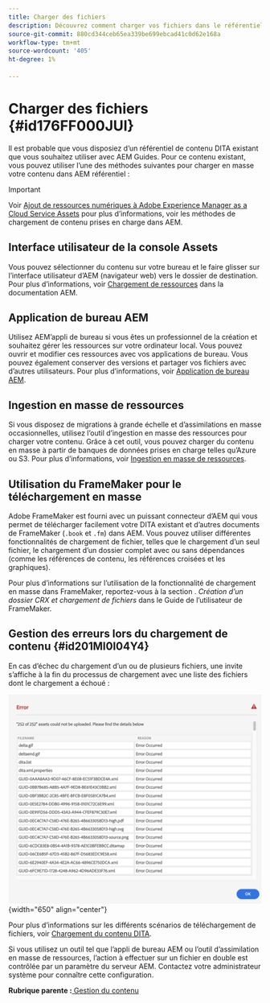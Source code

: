 ```yaml
---
title: Charger des fichiers
description: Découvrez comment charger vos fichiers dans le référentiel AEM et gérer les erreurs. Découvrez l’interface utilisateur de la console de ressources, AEM l’appli de bureau, l’outil d’assimilation en masse de ressources et utilisez le FrameMaker pour le chargement en masse.
source-git-commit: 880cd344ceb65ea339be699ebcad41c0d62e168a
workflow-type: tm+mt
source-wordcount: '405'
ht-degree: 1%

---
```


# Charger des fichiers {#id176FF000JUI}

Il est probable que vous disposiez d’un référentiel de contenu DITA existant que vous souhaitez utiliser avec AEM Guides. Pour ce contenu existant, vous pouvez utiliser l’une des méthodes suivantes pour charger en masse votre contenu dans AEM référentiel :

>[!IMPORTANT]
>
> Voir [Ajout de ressources numériques à Adobe Experience Manager as a Cloud Service Assets](https://experienceleague.adobe.com/docs/experience-manager-cloud-service/assets/manage/add-assets.html) pour plus d’informations, voir les méthodes de chargement de contenu prises en charge dans AEM.

## Interface utilisateur de la console Assets

Vous pouvez sélectionner du contenu sur votre bureau et le faire glisser sur l’interface utilisateur d’AEM \(navigateur web\) vers le dossier de destination. Pour plus d’informations, voir [Chargement de ressources](https://experienceleague.adobe.com/docs/experience-manager-cloud-service/assets/manage/add-assets.html#upload-assets) dans la documentation AEM.

## Application de bureau AEM

Utilisez AEM’appli de bureau si vous êtes un professionnel de la création et souhaitez gérer les ressources sur votre ordinateur local. Vous pouvez ouvrir et modifier ces ressources avec vos applications de bureau. Vous pouvez également conserver des versions et partager vos fichiers avec d’autres utilisateurs. Pour plus d’informations, voir [Application de bureau AEM](https://experienceleague.adobe.com/docs/experience-manager-desktop-app/using/using.html?lang=fr).

## Ingestion en masse de ressources

Si vous disposez de migrations à grande échelle et d’assimilations en masse occasionnelles, utilisez l’outil d’ingestion en masse des ressources pour charger votre contenu. Grâce à cet outil, vous pouvez charger du contenu en masse à partir de banques de données prises en charge telles qu’Azure ou S3. Pour plus d’informations, voir [Ingestion en masse de ressources](https://experienceleague.adobe.com/docs/experience-manager-cloud-service/assets/manage/add-assets.html?lang=en#asset-bulk-ingestor).

## Utilisation du FrameMaker pour le téléchargement en masse

Adobe FrameMaker est fourni avec un puissant connecteur d’AEM qui vous permet de télécharger facilement votre DITA existant et d’autres documents de FrameMaker \(`.book` et `.fm`\) dans AEM. Vous pouvez utiliser différentes fonctionnalités de chargement de fichier, telles que le chargement d’un seul fichier, le chargement d’un dossier complet avec ou sans dépendances \(comme les références de contenu, les références croisées et les graphiques\).

Pour plus d’informations sur l’utilisation de la fonctionnalité de chargement en masse dans FrameMaker, reportez-vous à la section . *Création d’un dossier CRX et chargement de fichiers* dans le Guide de l’utilisateur de FrameMaker.

## Gestion des erreurs lors du chargement de contenu {#id201MI0I04Y4}

En cas d’échec du chargement d’un ou de plusieurs fichiers, une invite s’affiche à la fin du processus de chargement avec une liste des fichiers dont le chargement a échoué :

![](images/uuid-files-failed-to-upload_cs.png){width="650" align="center"}

Pour plus d’informations sur les différents scénarios de téléchargement de fichiers, voir [Chargement du contenu DITA](authoring-file-management.md#).

Si vous utilisez un outil tel que l’appli de bureau AEM ou l’outil d’assimilation en masse de ressources, l’action à effectuer sur un fichier en double est contrôlée par un paramètre du serveur AEM. Contactez votre administrateur système pour connaître cette configuration.

**Rubrique parente :**[ Gestion du contenu](authoring.md)
